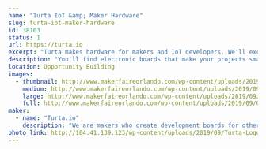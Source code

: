 ```yaml
---
name: "Turta IoT &amp; Maker Hardware"
slug: turta-iot-maker-hardware
id: 38103
status: 1
url: https://turta.io
excerpt: "Turta makes hardware for makers and IoT developers. We'll exchange project feedbacks on our exhibit."
description: "You'll find electronic boards that make your projects smarter. We design &amp; manufacture modular sensors, autonomous RC car drivers, LoRa &amp; NB-IoT communication boards, and much more. Come and see our stand to talk about your projects and exchange ideas."
location: Opportunity Building
images:
  - thumbnail: http://www.makerfaireorlando.com/wp-content/uploads/2019/09/016-230718-1.jpg
    medium: http://www.makerfaireorlando.com/wp-content/uploads/2019/09/016-230718-1.jpg
    large: http://www.makerfaireorlando.com/wp-content/uploads/2019/09/016-230718-1.jpg
    full: http://www.makerfaireorlando.com/wp-content/uploads/2019/09/016-230718-1.jpg
maker:
  - name: "Turta.io"
    description: "We are makers who create development boards for other makers. Our team created development hardware mainly for maker community. We have numbers of devices that can be used for community events such as hackatons. We also have been participated in other maker faires such as New York Maker Faire and Bay Area Maker Faire. We also organized Istanbul Maker Faires 3 years in row."
photo_link: http://104.41.139.123/wp-content/uploads/2019/09/Turta-Logo-Sq-2000px-1024x1024.png
---
```

